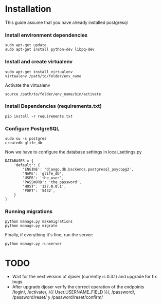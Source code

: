 # Installation

This guide assume that you have already installed postgresql

### Install environment dependencies

    sudo apt-get update
    sudo apt-get install python-dev libpq-dev

### Install and create virtualenv

    sudo apt-get install virtualenv
    virtualenv /path/to/folder/env_name

Activate the virtualenv

	source /path/to/folder/env_name/bin/activate

### Install Dependencies (requirements.txt)

	pip install -r requirements.txt

### Configure PostgreSQL

	sudo su -s postgres
	createdb glife_db

Now we have to configure the database settings in local_settings.py

	DATABASES = {
	    'default': {
	        'ENGINE': 'django.db.backends.postgresql_psycopg2',
	        'NAME': 'glife_db',
	        'USER': 'the_user',
	        'PASSWORD': 'the_password',
	        'HOST': '127.0.0.1',
	        'PORT': '5432',
	    }
	}

### Running migrations

	python manage.py makemigrations
	python manage.py migrate

Finally, if everything it's fine, run the server:

	python manage.py runserver

# TODO

* Wait for the next version of djoser (currently is 0.3.1) and upgrade for fix bugs
* After upgrade djoser verify the correct operation of the endpoints /login/, /activate/, /{{ User.USERNAME_FIELD }}/, /password/, /password/reset/ y /password/reset/confirm/
